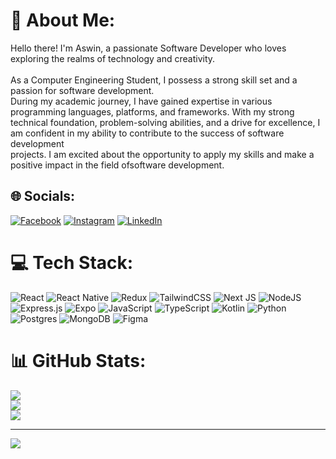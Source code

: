 # 🚀 About Me:
 Hello there! I'm Aswin, a passionate Software Developer who loves exploring the realms of technology and creativity.<br><br>As a Computer Engineering Student, I possess a strong skill set and a passion for software development. <br>During my academic journey, I have gained expertise in various programming languages, platforms, and frameworks. With my strong technical foundation, problem-solving abilities, and a drive for excellence, I am confident in my ability to contribute to the success of software development<br>projects. I am excited about the opportunity to apply my skills and make a positive impact in the field ofsoftware development.<br>
## 🌐 Socials:
[![Facebook](https://img.shields.io/badge/Facebook-%231877F2.svg?logo=Facebook&logoColor=white)](https://facebook.com/Aswin.karkii) [![Instagram](https://img.shields.io/badge/Instagram-%23E4405F.svg?logo=Instagram&logoColor=white)](https://instagram.com/aswinkarkii) [![LinkedIn](https://img.shields.io/badge/LinkedIn-%230077B5.svg?logo=linkedin&logoColor=white)](https://linkedin.com/in/aswin-karki-a24aa3278) 

# 💻 Tech Stack:
![React](https://img.shields.io/badge/react-%2320232a.svg?style=flat&logo=react&logoColor=%2361DAFB) ![React Native](https://img.shields.io/badge/react_native-%2320232a.svg?style=flat&logo=react&logoColor=%2361DAFB) ![Redux](https://img.shields.io/badge/redux-%23593d88.svg?style=flat&logo=redux&logoColor=white) ![TailwindCSS](https://img.shields.io/badge/tailwindcss-%2338B2AC.svg?style=flat&logo=tailwind-css&logoColor=white) ![Next JS](https://img.shields.io/badge/Next-black?style=flat&logo=next.js&logoColor=white) ![NodeJS](https://img.shields.io/badge/node.js-6DA55F?style=flat&logo=node.js&logoColor=white) ![Express.js](https://img.shields.io/badge/express.js-%23404d59.svg?style=flat&logo=express&logoColor=%2361DAFB) ![Expo](https://img.shields.io/badge/expo-1C1E24?style=flat&logo=expo&logoColor=#D04A37) ![JavaScript](https://img.shields.io/badge/javascript-%23323330.svg?style=flat&logo=javascript&logoColor=%23F7DF1E) ![TypeScript](https://img.shields.io/badge/typescript-%23007ACC.svg?style=flat&logo=typescript&logoColor=white) ![Kotlin](https://img.shields.io/badge/kotlin-%230095D5.svg?style=flat&logo=kotlin&logoColor=white) ![Python](https://img.shields.io/badge/python-3670A0?style=flat&logo=python&logoColor=ffdd54) ![Postgres](https://img.shields.io/badge/postgres-%23316192.svg?style=flat&logo=postgresql&logoColor=white) ![MongoDB](https://img.shields.io/badge/MongoDB-%234ea94b.svg?style=flat&logo=mongodb&logoColor=white) 	![Figma](https://img.shields.io/badge/figma-%23F24E1E.svg?style=flat&logo=figma&logoColor=white)
# 📊 GitHub Stats:
![](https://github-readme-stats.vercel.app/api?username=iNspireXD&theme=gruvbox&hide_border=true&include_all_commits=false&count_private=false)<br/>
![](https://github-readme-streak-stats.herokuapp.com/?user=iNspireXD&theme=gruvbox&hide_border=true)<br/>
![](https://github-readme-stats.vercel.app/api/top-langs/?username=iNspireXD&theme=gruvbox&hide_border=true&include_all_commits=false&count_private=false&layout=compact)

---
[![](https://visitcount.itsvg.in/api?id=iNspireXD&icon=4&color=1)](https://visitcount.itsvg.in)

<!-- Proudly created with GPRM ( https://gprm.itsvg.in ) -->
